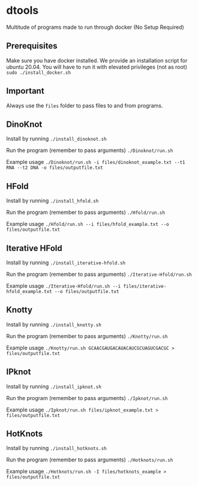 # dtools
Multitude of programs made to run through docker (No Setup Required)

## Prerequisites
Make sure you have docker installed. We provide an installation script for ubuntu 20.04.
You will have to run it with elevated privileges (not as root)
```sudo ./install_docker.sh```

## Important
Always use the ```files``` folder to pass files to and from programs.

## DinoKnot
Install by running
```./install_dinoknot.sh```

Run the program (remember to pass arguments)
```./Dinoknot/run.sh```

Example usage
```./Dinoknot/run.sh -i files/dinoknot_example.txt --t1 RNA --t2 DNA -o files/outputfile.txt```

## HFold
Install by running
```./install_hfold.sh```

Run the program (remember to pass arguments)
```./Hfold/run.sh```

Example usage
```./Hfold/run.sh --i files/hfold_example.txt --o files/outputfile.txt```

## Iterative HFold
Install by running
```./install_iterative-hfold.sh```

Run the program (remember to pass arguments)
```./Iterative-Hfold/run.sh```

Example usage
```./Iterative-Hfold/run.sh --i files/iterative-hfold_example.txt --o files/outputfile.txt```

## Knotty
Install by running
```./install_knotty.sh```

Run the program (remember to pass arguments)
```./Knotty/run.sh```

Example usage
```./Knotty/run.sh GCAACGAUGACAUACAUCGCUAGUCGACGC > files/outputfile.txt```

## IPknot
Install by running
```./install_ipknot.sh```

Run the program (remember to pass arguments)
```./Ipknot/run.sh```

Example usage
```./Ipknot/run.sh files/ipknot_example.txt > files/outputfile.txt```

## HotKnots
Install by running
```./install_hotknots.sh```

Run the program (remember to pass arguments)
```./Hotknots/run.sh```

Example usage
```./Hotknots/run.sh -I files/hotknots_example > files/outputfile.txt```